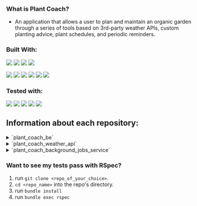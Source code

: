 ### What is Plant Coach?
- An application that allows a user to plan and maintain an organic garden through a series of tools based on 3rd-party weather APIs, custom planting advice, plant schedules, and periodic reminders.

### Built With:
<img src="https://img.shields.io/badge/-Ruby%20on%20Rails-CC0000?logo=ruby%20on%20rails&logoColor=white&style=for-the-badge"/> <img src="https://img.shields.io/badge/-Postgresql-4169E1?logo=postgresql&logoColor=white&style=for-the-badge"/> <img src="https://img.shields.io/badge/-CircleCI-8669AE?logo=circleci&logoColor=white&style=for-the-badge"/> <img src="https://img.shields.io/badge/-Bootstrap-7952B3?logo=bootstrap&logoColor=white&style=for-the-badge"/>

<img src="https://img.shields.io/badge/-Sidekiq-FF6A00?logoColor=white&style=for-the-badge"/> <img src="https://img.shields.io/badge/-Redis-DC382D?logo=redis&logoColor=white&style=for-the-badge"/> <img src="https://img.shields.io/badge/-Heroku-430098?logo=heroku&logoColor=white&style=for-the-badge"/> <img src="https://img.shields.io/badge/-Postman-FF6C37?logo=postman&logoColor=white&style=for-the-badge"/> <img src="https://img.shields.io/badge/-Faraday-CC0000?&style=for-the-badge"/> <img src="https://img.shields.io/badge/-Figaro-CC0000?&style=for-the-badge"/>

### Tested with:
<img src="https://img.shields.io/badge/-RSpec-CC0000?&style=for-the-badge"/> <img src="https://img.shields.io/badge/-SimpleCov-CC0000?&style=for-the-badge"/> <img src="https://img.shields.io/badge/-Shoulda%20Matchers-CC0000?&style=for-the-badge"/> <img src="https://img.shields.io/badge/-Capybara-CC0000?&style=for-the-badge"/> <img src="https://img.shields.io/badge/-Factorybot-CC0000?&style=for-the-badge"/> 


## Information about each repository:
  
  <details>
    <summary> `plant_coach_be` </summary>
    
    - Main tech:
      - Rails
      - PostgreSQL
      - Faraday
      - Figaro
      - Circle CI
      - REST APIs
      - Heroku
      - JWT
    - Backend application containing most of the application logic
    - Manages the microservices
  </details>

  <details>
    <summary> `plant_coach_weather_api` </summary>
    
    - Main tech:
      - Rails
      - RSpec
    - Consumes the Open Weather API for weather data.
    - Consumes the Frost Date API to help a user determine when they can plan their garden.
  </details>

  <details>
    <summary> `plant_coach_background_jobs_service` </summary>
    
    - Main tech stack:
      - Rails
      - RSpec
      - Sidekiq
      - Redis
    - Schedules background worker jobs and managers the queues for sending users alerts.
  </details>


### Want to see my tests pass with RSpec?
1. run `git clone <repo_of_your_choice>`.
2. `cd <repo_name>` into the repo's directory.
3. run `bundle install`
4. run `bundle exec rspec`
